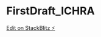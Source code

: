 # FirstDraft_ICHRA

[Edit on StackBlitz ⚡️](https://stackblitz.com/edit/angular-dynamic-tabs-nxxuv9)
